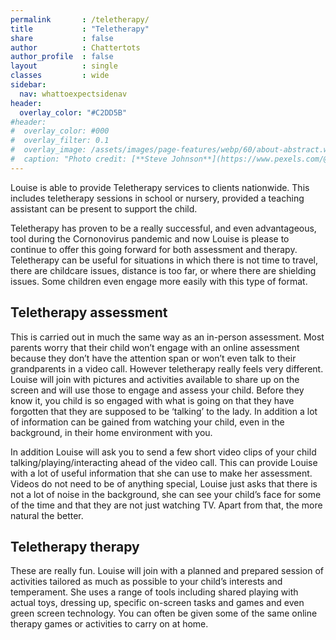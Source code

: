 ```yaml
---
permalink       : /teletherapy/
title           : "Teletherapy"
share           : false
author          : Chattertots
author_profile  : false
layout          : single
classes         : wide
sidebar:
  nav: whattoexpectsidenav
header:
  overlay_color: "#C2DD5B"
#header:
#  overlay_color: #000
#  overlay_filter: 0.1
#  overlay_image: /assets/images/page-features/webp/60/about-abstract.webp
#  caption: "Photo credit: [**Steve Johnson**](https://www.pexels.com/@steve)"
---
```

Louise is able to provide Teletherapy services to clients nationwide.  This includes teletherapy sessions in school or nursery, provided a teaching assistant can be present to support the child.   

Teletherapy has proven to be a really successful, and even advantageous, tool during the Cornonovirus pandemic and now Louise is please to continue to offer this going forward for both assessment and therapy.  Teletherapy can be useful for situations in which there is not time to travel, there are childcare issues, distance is too far, or where there are shielding issues.  Some children even engage more easily with this type of format.   

## Teletherapy assessment
This is carried out in much the same way as an in-person assessment.  Most parents worry that their child won’t engage with an online assessment because they don’t have the attention span or won’t even talk to their grandparents in a video call.  However teletherapy really feels very different.  Louise will join with pictures and activities available to share up on the screen and will use those to engage and assess your child.  Before they know it, you child is so engaged with what is going on that they have forgotten that they are supposed to be ‘talking’ to the lady.  In addition a lot of information can be gained from watching your child, even in the background, in their home environment with you.   

In addition Louise will ask you to send a few short video clips of your child talking/playing/interacting ahead of the video call.   This can provide Louise with a lot of useful information that she can use to make her assessment.  Videos do not need to be of anything special, Louise just asks that there is not a lot of noise in the background, she can see your child’s face for some of the time and that they are not just watching TV.  Apart from that, the more natural the better.   


## Teletherapy therapy
These are really fun.  Louise will join with a planned and prepared session of activities tailored as much as possible to your child’s interests and temperament.  She uses a range of tools including shared playing with actual toys, dressing up, specific on-screen tasks and games and even green screen technology.  You can often be given some of the same online therapy games or activities to carry on at home. 


